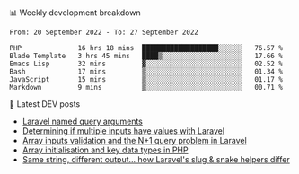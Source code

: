 📊 Weekly development breakdown
<!--START_SECTION:waka-->

```text
From: 20 September 2022 - To: 27 September 2022

PHP              16 hrs 18 mins  ███████████████████░░░░░░   76.57 %
Blade Template   3 hrs 45 mins   ████▒░░░░░░░░░░░░░░░░░░░░   17.66 %
Emacs Lisp       32 mins         ▓░░░░░░░░░░░░░░░░░░░░░░░░   02.52 %
Bash             17 mins         ▒░░░░░░░░░░░░░░░░░░░░░░░░   01.34 %
JavaScript       15 mins         ▒░░░░░░░░░░░░░░░░░░░░░░░░   01.17 %
Markdown         9 mins          ▒░░░░░░░░░░░░░░░░░░░░░░░░   00.71 %
```

<!--END_SECTION:waka-->

📕 Latest DEV posts
<!-- BLOG-POST-LIST:START -->
- [Laravel named query arguments](https://dev.to/michaelvickersuk/laravel-named-query-arguments-28kd)
- [Determining if multiple inputs have values with Laravel](https://dev.to/michaelvickersuk/determining-if-multiple-inputs-have-values-with-laravel-km6)
- [Array inputs validation and the N+1 query problem in Laravel](https://dev.to/michaelvickersuk/array-inputs-validation-and-the-n1-query-problem-in-laravel-2agb)
- [Array initialisation and key data types in PHP](https://dev.to/michaelvickersuk/array-initialisation-and-key-data-types-in-php-1e5b)
- [Same string, different output... how Laravel&#39;s slug &amp; snake helpers differ](https://dev.to/michaelvickersuk/same-string-different-output-how-laravels-slug-snake-helpers-differ-1ccj)
<!-- BLOG-POST-LIST:END -->

